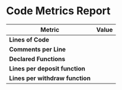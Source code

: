 # Code Metrics Report

| Metric                          | Value     |
|---------------------------------|-----------|
| **Lines of Code**               |        |
| **Comments per Line**           |         |
| **Declared Functions**          |          |
| **Lines per deposit function**  |         |
| **Lines per withdraw function** |         |


